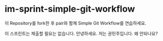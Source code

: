 # im-sprint-simple-git-workflow

이 Repository를 fork한 후 pair와 함께 Simple Git Workflow를 연습하세요.

이 스프린트는 제출할 필요는 없습니다.
안녕하세요. 저는 권민주입니다. 
왜 안되나요? 
